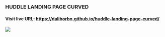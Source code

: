 ### HUDDLE LANDING PAGE CURVED
#### Visit live URL: https://daliborbn.github.io/huddle-landing-page-curved/
<a href="https://daliborbn.github.io/huddle-landing-page-curved/"><img src="https://user-images.githubusercontent.com/109923493/222986295-a46026fc-5bce-4626-b19b-c19e996a48d5.jpg"></a>
